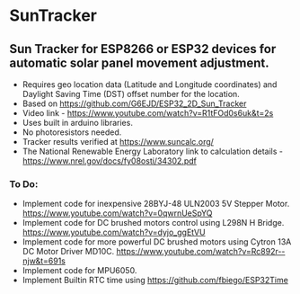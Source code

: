 # SunTracker
## Sun Tracker for ESP8266 or ESP32 devices for automatic solar panel movement adjustment.
 - Requires geo location data (Latitude and Longitude coordinates) and Daylight Saving Time (DST) offset number for the location.
 - Based on https://github.com/G6EJD/ESP32_2D_Sun_Tracker 
 - Video link - https://www.youtube.com/watch?v=R1tFOd0s6uk&t=2s
 - Uses built in arduino libraries.
 - No photoresistors needed.
 - Tracker results verified at https://www.suncalc.org/
 - The National Renewable Energy Laboratory link to calculation details - https://www.nrel.gov/docs/fy08osti/34302.pdf

### To Do:

 - Implement code for inexpensive 28BYJ-48 ULN2003 5V Stepper Motor. https://www.youtube.com/watch?v=0qwrnUeSpYQ
 - Implement code for DC brushed motors control using L298N H Bridge. https://www.youtube.com/watch?v=dyjo_ggEtVU
 - Implement code for more powerful DC brushed motors using Cytron 13A DC Motor Driver MD10C. https://www.youtube.com/watch?v=Rc892r--njw&t=691s
 - Implement code for MPU6050.
 - Implement  Builtin RTC time using https://github.com/fbiego/ESP32Time
